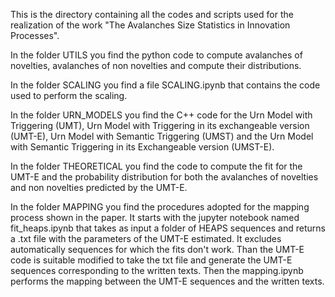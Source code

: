 This is the directory containing all the codes and scripts used for the realization of the work "The Avalanches Size Statistics in Innovation Processes".

In the folder UTILS you find the python code to compute avalanches of novelties, avalanches of non novelties and compute their distributions.

In the folder SCALING you find a file SCALING.ipynb that contains the code used to perform the scaling.

In the folder URN_MODELS you find the C++ code for the Urn Model with Triggering (UMT), Urn Model with Triggering in its exchangeable version (UMT-E),
Urn Model with Semantic Triggering (UMST) and the Urn Model with Semantic Triggering in its Exchangeable version (UMST-E). 

In the folder THEORETICAL you find the code to compute the fit for the UMT-E and the probability distribution for both the avalanches of novelties and non novelties
predicted by the UMT-E.

In the folder MAPPING you find the procedures adopted for  the mapping process shown in the paper.
It starts with the jupyter notebook named fit_heaps.ipynb that takes as input a folder of HEAPS sequences and returns a .txt file with the parameters of the UMT-E 
estimated.
It excludes automatically sequences for which the fits don't work. Than the UMT-E code is suitable modified to take the txt file and generate the UMT-E
sequences corresponding to the written texts. Then the mapping.ipynb performs the mapping between the UMT-E sequences and the written texts.
